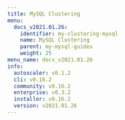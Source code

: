 ```yaml
---
title: MySQL Clustering
menu:
  docs_v2021.01.26:
    identifier: my-clustering-mysql
    name: MySQL Clustering
    parent: my-mysql-guides
    weight: 25
menu_name: docs_v2021.01.26
info:
  autoscaler: v0.1.2
  cli: v0.16.2
  community: v0.16.2
  enterprise: v0.3.2
  installer: v0.16.2
  version: v2021.01.26
---
```


